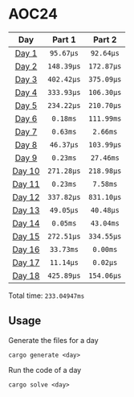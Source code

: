 # AOC24

| Day | Part 1 | Part 2 |
| :---: | :---: | :---:  |
| [Day 1](./src/days/day1.rs) | `95.67µs` | `92.64µs` |
| [Day 2](./src/days/day2.rs) | `148.39µs` | `172.87µs` |
| [Day 3](./src/days/day3.rs) | `402.42µs` | `375.09µs` |
| [Day 4](./src/days/day4.rs) | `333.93µs` | `106.30µs` |
| [Day 5](./src/days/day5.rs) | `234.22µs` | `210.70µs` |
| [Day 6](./src/days/day6.rs) | `0.18ms` | `111.99ms` |
| [Day 7](./src/days/day7.rs) | `0.63ms` | `2.66ms` |
| [Day 8](./src/days/day8.rs) | `46.37µs` | `103.99µs` |
| [Day 9](./src/days/day9.rs) | `0.23ms` | `27.46ms` |
| [Day 10](./src/days/day10.rs) | `271.28µs` | `218.98µs` |
| [Day 11](./src/days/day11.rs) | `0.23ms` | `7.58ms` |
| [Day 12](./src/days/day12.rs) | `337.82µs` | `831.10µs` |
| [Day 13](./src/days/day13.rs) | `49.05µs` | `40.48µs` |
| [Day 14](./src/days/day14.rs) | `0.05ms` | `43.04ms` |
| [Day 15](./src/days/day15.rs) | `272.51µs` | `334.55µs` |
| [Day 16](./src/days/day16.rs) | `33.73ms` | `0.00ms` |
| [Day 17](./src/days/day17.rs) | `11.14µs` | `0.02µs` |
| [Day 18](./src/days/day18.rs) | `425.89µs` | `154.06µs` |

Total time: `233.04947ms`

## Usage
Generate the files for a day
```
cargo generate <day>
```

Run the code of a day
```
cargo solve <day>
```
